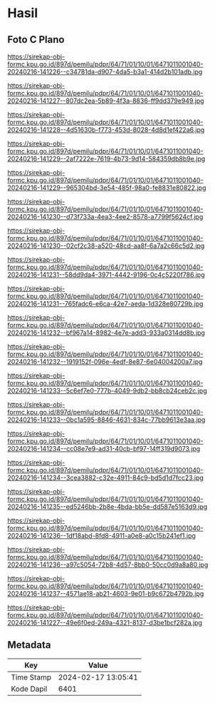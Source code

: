 # Hasil

## Foto C Plano

https://sirekap-obj-formc.kpu.go.id/897d/pemilu/pdpr/64/71/01/10/01/6471011001040-20240216-141226--c34781da-d907-4da5-b3a1-414d2b101adb.jpg

https://sirekap-obj-formc.kpu.go.id/897d/pemilu/pdpr/64/71/01/10/01/6471011001040-20240216-141227--807dc2ea-5b89-4f3a-8836-ff9dd379e949.jpg

https://sirekap-obj-formc.kpu.go.id/897d/pemilu/pdpr/64/71/01/10/01/6471011001040-20240216-141228--4d51630b-f773-453d-8028-4d8d1ef422a6.jpg

https://sirekap-obj-formc.kpu.go.id/897d/pemilu/pdpr/64/71/01/10/01/6471011001040-20240216-141229--2af7222e-7619-4b73-9d14-584359db8b9e.jpg

https://sirekap-obj-formc.kpu.go.id/897d/pemilu/pdpr/64/71/01/10/01/6471011001040-20240216-141229--965304bd-3e54-485f-98a0-fe8831e80822.jpg

https://sirekap-obj-formc.kpu.go.id/897d/pemilu/pdpr/64/71/01/10/01/6471011001040-20240216-141230--d73f733a-4ea3-4ee2-8578-a7799f5624cf.jpg

https://sirekap-obj-formc.kpu.go.id/897d/pemilu/pdpr/64/71/01/10/01/6471011001040-20240216-141230--02cf2c38-a520-48cd-aa8f-6a7a2c66c5d2.jpg

https://sirekap-obj-formc.kpu.go.id/897d/pemilu/pdpr/64/71/01/10/01/6471011001040-20240216-141231--58dd9da4-3971-4442-9196-0c4c5220f786.jpg

https://sirekap-obj-formc.kpu.go.id/897d/pemilu/pdpr/64/71/01/10/01/6471011001040-20240216-141231--765fadc6-e6ca-42e7-aeda-1d328e80729b.jpg

https://sirekap-obj-formc.kpu.go.id/897d/pemilu/pdpr/64/71/01/10/01/6471011001040-20240216-141232--bf967a14-8982-4e7e-add3-933a0314dd8b.jpg

https://sirekap-obj-formc.kpu.go.id/897d/pemilu/pdpr/64/71/01/10/01/6471011001040-20240216-141232--1919152f-096e-4edf-8e87-6e04004200a7.jpg

https://sirekap-obj-formc.kpu.go.id/897d/pemilu/pdpr/64/71/01/10/01/6471011001040-20240216-141233--5c6ef7e0-777b-4049-9db2-bb8cb24ceb2c.jpg

https://sirekap-obj-formc.kpu.go.id/897d/pemilu/pdpr/64/71/01/10/01/6471011001040-20240216-141233--0bc1a595-8846-4631-834c-77bb9613e3aa.jpg

https://sirekap-obj-formc.kpu.go.id/897d/pemilu/pdpr/64/71/01/10/01/6471011001040-20240216-141234--cc08e7e9-ad31-40cb-bf97-14ff319d9073.jpg

https://sirekap-obj-formc.kpu.go.id/897d/pemilu/pdpr/64/71/01/10/01/6471011001040-20240216-141234--3cea3882-c32e-4911-84c9-bd5d1d7fcc23.jpg

https://sirekap-obj-formc.kpu.go.id/897d/pemilu/pdpr/64/71/01/10/01/6471011001040-20240216-141235--ed5246bb-2b8e-4bda-bb5e-dd587e5163d9.jpg

https://sirekap-obj-formc.kpu.go.id/897d/pemilu/pdpr/64/71/01/10/01/6471011001040-20240216-141236--1df18abd-8fd8-4911-a0e8-a0c15b241ef1.jpg

https://sirekap-obj-formc.kpu.go.id/897d/pemilu/pdpr/64/71/01/10/01/6471011001040-20240216-141236--a97c5054-72b8-4d57-8bb0-50cc0d9a8a80.jpg

https://sirekap-obj-formc.kpu.go.id/897d/pemilu/pdpr/64/71/01/10/01/6471011001040-20240216-141237--4571ae18-ab21-4603-9e01-b9c672b4792b.jpg

https://sirekap-obj-formc.kpu.go.id/897d/pemilu/pdpr/64/71/01/10/01/6471011001040-20240216-141227--49e6f0ed-249a-4321-8137-d3be1bcf282a.jpg


## Metadata

| Key        | Value               |
| ---------- | ------------------- |
| Time Stamp | 2024-02-17 13:05:41 |
| Kode Dapil | 6401                |



